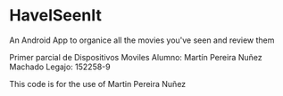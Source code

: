 # HaveISeenIt
An Android App to organice all the movies you've seen and review them

Primer parcial de Dispositivos Moviles
Alumno: Martín Pereira Nuñez Machado
Legajo: 152258-9






This code is for the use of Martin Pereira Nuñez
